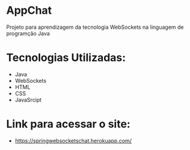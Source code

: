 # AppChat
Projeto para aprendizagem da tecnologia WebSockets na linguagem de programção Java
# Tecnologias Utilizadas:
- Java
- WebSockets
- HTML
- CSS
- JavaSrcipt
# Link para acessar o site:
- https://springwebsocketschat.herokuapp.com/
